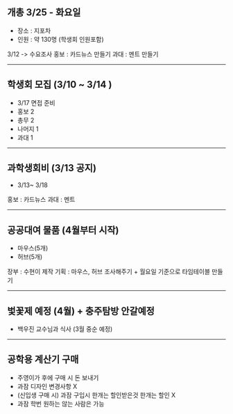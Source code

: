 ## 개총 3/25 - 화요일
- 장소 :  지포차
- 인원 : 약 130명  (학생회 인원포함)

3/12 -> 수요조사 
홍보 : 카드뉴스 만들기
과대 : 멘트 만들기

---
## 학생회 모집 (3/10 ~ 3/14 )
- 3/17 면접 준비
- 홍보 2
- 총무 2
- 나머지 1
- 과대 1

---
## 과학생회비 (3/13 공지)
- 3/13~ 3/18

홍보 : 카드뉴스 
과대 : 멘트

---
## 공공대여 물품 (4월부터 시작)
- 마우스(5개)
- 허브(5개)

장부 : 수현이 제작
기획 : 마우스, 허브 조사해주기 + 월요일 기준으로 타임테이블 만들기

---
## 벛꽃제 예정 (4월) + 충주탐방 안갈예정 

- 백우진 교수님과 식사 (3월 중순 예정)

---
## 공학용 계산기 구매
- 주영이가 후에 구매 시 돈 보내기
- 과잠 디자인 변경사항 X
- (신입생 구매 시) 과잠 구입시 한개는 할인받은것 한개는 할인 X
- 과잠 학번 원하는 않는 사람은 가능
